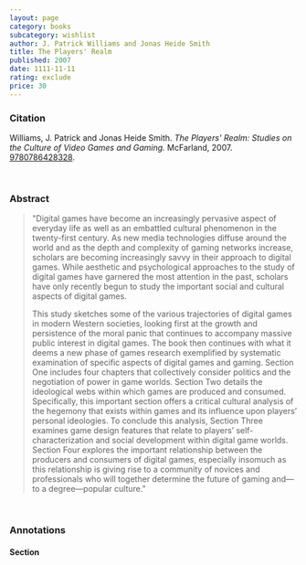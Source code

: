 ```yaml
---
layout: page
category: books
subcategory: wishlist
author: J. Patrick Williams and Jonas Heide Smith
title: The Players' Realm
published: 2007
date: 1111-11-11
rating: exclude
price: 30
---
```


### Citation

Williams, J. Patrick and Jonas Heide Smith. *The Players' Realm: Studies on the Culture of Video Games and Gaming.* McFarland, 2007. [9780786428328](https://mcfarlandbooks.com/product/the-players-realm/).

<br>

### Abstract

> "Digital games have become an increasingly pervasive aspect of everyday life as well as an embattled cultural phenomenon in the twenty-first century. As new media technologies diffuse around the world and as the depth and complexity of gaming networks increase, scholars are becoming increasingly savvy in their approach to digital games. While aesthetic and psychological approaches to the study of digital games have garnered the most attention in the past, scholars have only recently begun to study the important social and cultural aspects of digital games.
>
> This study sketches some of the various trajectories of digital games in modern Western societies, looking first at the growth and persistence of the moral panic that continues to accompany massive public interest in digital games. The book then continues with what it deems a new phase of games research exemplified by systematic examination of specific aspects of digital games and gaming. Section One includes four chapters that collectively consider politics and the negotiation of power in game worlds. Section Two details the ideological webs within which games are produced and consumed. Specifically, this important section offers a critical cultural analysis of the hegemony that exists within games and its influence upon players’ personal ideologies. To conclude this analysis, Section Three examines game design features that relate to players’ self-characterization and social development within digital game worlds. Section Four explores the important relationship between the producers and consumers of digital games, especially insomuch as this relationship is giving rise to a community of novices and professionals who will together determine the future of gaming and—to a degree—popular culture."

<br>

### Annotations

#### Section

<br>

